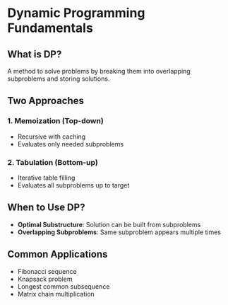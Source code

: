 # Dynamic Programming Fundamentals

## What is DP?
A method to solve problems by breaking them into overlapping subproblems and storing solutions.

## Two Approaches
### 1. Memoization (Top-down)
- Recursive with caching
- Evaluates only needed subproblems

### 2. Tabulation (Bottom-up)
- Iterative table filling
- Evaluates all subproblems up to target

## When to Use DP?
- **Optimal Substructure**: Solution can be built from subproblems
- **Overlapping Subproblems**: Same subproblem appears multiple times

## Common Applications
- Fibonacci sequence
- Knapsack problem
- Longest common subsequence
- Matrix chain multiplication
